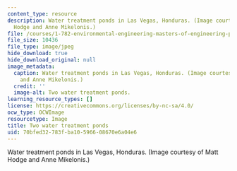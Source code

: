 ```yaml
---
content_type: resource
description: Water treatment ponds in Las Vegas, Honduras. (Image courtesy of Matt
  Hodge and Anne Mikelonis.)
file: /courses/1-782-environmental-engineering-masters-of-engineering-project-fall-2007-spring-2008/70bfed32783fba10596608670e6a04e6_1-782f07-th.jpg
file_size: 10436
file_type: image/jpeg
hide_download: true
hide_download_original: null
image_metadata:
  caption: Water treatment ponds in Las Vegas, Honduras. (Image courtesy of Matt Hodge
    and Anne Mikelonis.)
  credit: ''
  image-alt: Two water treatment ponds.
learning_resource_types: []
license: https://creativecommons.org/licenses/by-nc-sa/4.0/
ocw_type: OCWImage
resourcetype: Image
title: Two water treatment ponds
uid: 70bfed32-783f-ba10-5966-08670e6a04e6
---
```

Water treatment ponds in Las Vegas, Honduras. (Image courtesy of Matt Hodge and Anne Mikelonis.)